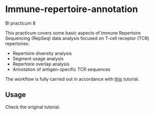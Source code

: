 # Immune-repertoire-annotation
BI practicum 8

This practicum covers some basic aspects of Immune Repertoire Sequencing (RepSeq) data analysis focused on T-cell receptor (TCR) repertoires:
- Repertoire diversity analysis
- Segment usage analysis
- Repertoire overlap analysis
- Annotation of antigen-specific TCR sequences

The workflow is fully carried out in accordance with [this](https://github.com/mikeraiko/repseq-annotation-tutorial) tutorial.

## Usage

Check the original tutorial.
